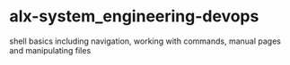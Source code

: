 # alx-system_engineering-devops
shell basics including navigation, working with commands, manual pages and manipulating files

